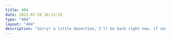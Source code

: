 ```yaml
---
title: 404
date: 2021-07-28 10:11:33
type: "404"
layout: "404"
description: "Sorry! a little desertion, I'll be back right now. if something still wrong here, please contact the host - Alan"
---
```

